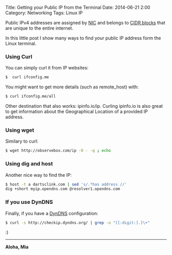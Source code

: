 Title: Getting your Public IP from the Terminal
Date: 2014-06-21 2:00
Category: Networking
Tags: Linux IP

Public IPv4 addresses are assigned by [NIC](https://en.wikipedia.org/?title=InterNIC) and belongs to [CIDR blocks](https://en.wikipedia.org/wiki/Classless_Inter-Domain_Routing) that are unique to the entire internet. 

In this little post I show many ways to find your public IP address form the Linux terminal. 

### Using Curl

You can simply curl it from IP websites:


```bash
$  curl ifconfig.me
```

You might want to get more details (such as remote_host) with:

```bash
$ curl ifconfig.me/all
```

Other destination that also works: ipinfo.io/ip. Curling ipinfo.io is also great to get information about the Geographical Location of a provided IP address.

### Using wget

Similary to curl:

```bash
$ wget http://observebox.com/ip -O - -q ; echo
```

### Using dig and host

Another nice way to find the IP:

```bash
$ host -t a dartsclink.com | sed 's/.*has address //'
dig +short myip.opendns.com @resolver1.opendns.com
```

### If you use DynDNS

Finally, if you have a [DynDNS](http://dyn.com/dns/) configuration:

```bash
$ curl -s http://checkip.dyndns.org/ | grep -o "[[:digit:].]\+"
```

:)


----

**Aloha, Mia**